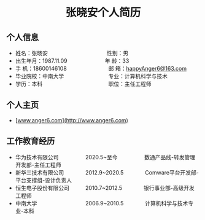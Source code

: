 <center>
    <h1>张晓安个人简历</h1>
</center>

## 个人信息

* 姓名：张晓安&emsp;&emsp;&emsp;&emsp;&emsp;&emsp;&emsp;&emsp;&emsp;&emsp;&emsp;性别：男  
* 出生年月：1987.11.09&emsp;&emsp;&emsp;&emsp;&emsp;&emsp;&emsp;年 龄：33  
* 手 机：18600146108 &emsp;&emsp;&emsp;&emsp;&emsp;&emsp;&ensp;&emsp;邮 箱：happyAnger6@163.com    
* 毕业院校：中南大学 &emsp;&emsp;&emsp;&emsp;&emsp;&emsp;&emsp;&emsp;专业：计算机科学与技术
* 学历：本科 &emsp;&emsp;&emsp;&emsp;&emsp;&emsp;&emsp;&emsp;&emsp;&emsp;&emsp;&emsp;职位：主任工程师

## 个人主页
* [www.anger6.com](http://www.anger6.com)

## 工作教育经历

* 华为技术有限公司&emsp;&emsp;&emsp;&emsp;&emsp;2020.5~至今&emsp;&emsp;&emsp;&emsp;&emsp;数通产品线-转发管理开发部-主任工程师      
* 新华三技术有限公司&emsp;&emsp;&emsp;&emsp;2012.9~2020.5&emsp;&emsp;&emsp;&emsp;Comware平台开发部-平台支撑组-设计负责人         
* 恒生电子股份有限公司&emsp;&emsp;&emsp;2010.7~2012.5&emsp;&emsp;&emsp;&emsp;银行事业部-高级开发工程师  
* 中南大学&emsp;&emsp;&emsp;&emsp;&emsp;&emsp;&emsp;&emsp;&emsp;2006.9~2010.5&emsp;&emsp;&emsp;&emsp;计算机科学与技术专业-本科  